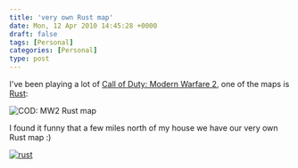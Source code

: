 ```yaml
---
title: 'very own Rust map'
date: Mon, 12 Apr 2010 14:45:28 +0000
draft: false
tags: [Personal]
categories: [Personal]
type: post
---
```


I've been playing a lot of [Call of Duty: Modern Warfare 2](http://modernwarefare247.com), one of the maps is [Rust](http://modernwarfare247.com/multiplayer/maps/rust):

![COD: MW2 Rust map](http://modernwarfare247.com/images/multiplayer/maps/rust/rust-promo.jpg)

I found it funny that a few miles north of my house we have our very own Rust map :)

[![](http://zeusville.files.wordpress.com/2010/04/rust.png "rust")](http://zeusville.files.wordpress.com/2010/04/rust.png)